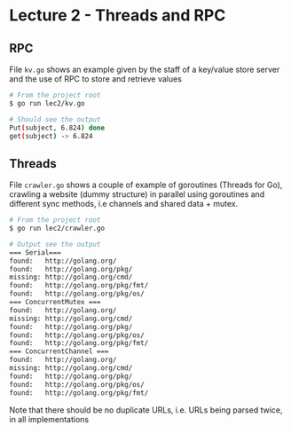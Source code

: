 # Lecture 2 - Threads and RPC

## RPC

File `kv.go` shows an example given by the staff of a key/value store server and the use of RPC to store and retrieve values

```sh
# From the project root
$ go run lec2/kv.go

# Should see the output
Put(subject, 6.824) done
get(subject) -> 6.824 
```

## Threads

File `crawler.go` shows a couple of example of goroutines (Threads for Go), crawling a website (dummy structure) in parallel using goroutines and different sync methods, i.e channels and shared data + mutex.

```sh
# From the project root
$ go run lec2/crawler.go

# Output see the output
=== Serial===
found:   http://golang.org/
found:   http://golang.org/pkg/
missing: http://golang.org/cmd/
found:   http://golang.org/pkg/fmt/
found:   http://golang.org/pkg/os/
=== ConcurrentMutex ===
found:   http://golang.org/
missing: http://golang.org/cmd/
found:   http://golang.org/pkg/
found:   http://golang.org/pkg/os/
found:   http://golang.org/pkg/fmt/
=== ConcurrentChannel ===
found:   http://golang.org/
missing: http://golang.org/cmd/
found:   http://golang.org/pkg/
found:   http://golang.org/pkg/os/
found:   http://golang.org/pkg/fmt/
```

Note that there should be no duplicate URLs, i.e. URLs being parsed twice, in all implementations